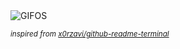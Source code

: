 <div align="justify">
<picture>
    <source media="(prefers-color-scheme: dark)" srcset="https://i.ibb.co/Q60CvYX/output-gif.gif">
    <source media="(prefers-color-scheme: light)" srcset="https://i.ibb.co/Q60CvYX/output-gif.gif">
    <img alt="GIFOS" src="https://i.ibb.co/Q60CvYX/output-gif.gif">
</picture>

<sub><i>inspired from [x0rzavi/github-readme-terminal](https://github.com/x0rzavi/github-readme-terminal)</i></sub>

</div>

<!-- Image deletion URL: https://ibb.co/p3qRj4n/264390e7a92a5e3625b627a0332f683e -->